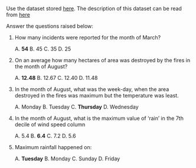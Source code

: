 Use the dataset stored [here](https://github.com/Gunnvant/corp_trainings/blob/version2/tiger_analytics/Session2/class_exercise/writeup.md). The description of this dataset can be read from [here](https://github.com/Gunnvant/corp_trainings/blob/version2/tiger_analytics/Session2/class_exercise/writeup.md)

Answer the questions raised below:
1. How many incidents were reported for the month of March?
    
    A.	**54**
    B.	45
    C.	35
    D.	25

2. On an average how many hectares of area was destroyed by the fires in the month of August? 
   
    A.	**12.48**
    B.	12.67
    C.	12.40
    D.	11.48

3. In the month of August, what was the week-day, when the area destroyed in the fires was maximum but the temperature was least.
   
    A.	Monday
    B.	Tuesday
    C.	**Thursday**
    D.	Wednesday

4. In the month of August, what is the maximum value of ‘rain’ in the 7th decile of wind speed column
   
    A.	5.4
    B.	**6.4**
    C.	7.2
    D.	5.6

5. Maximum rainfall happened on:
   
    A.	**Tuesday**
    B.	Monday
    C.	Sunday
    D.	Friday


